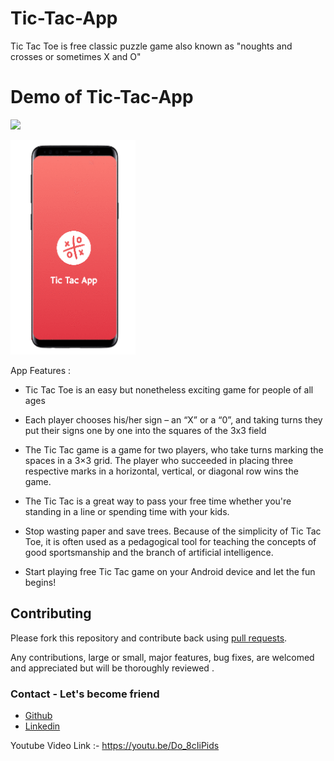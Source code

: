 # Tic-Tac-App 
Tic Tac Toe is free classic puzzle game also known as
"noughts and crosses or sometimes X and O"


# Demo of Tic-Tac-App 

 <a style="margin:20;padding:0" href="https://www.youtube.com/watch?v=efdGy3WSy-8&t=17s">
  <img src="https://raw.githubusercontent.com/mayankkasera/Movie-Stack/master/media/youtube.png" width="200" >
 </a>

  <img width="200px"   src="https://github.com/Amirkhan5949/Tic-Tac-App/blob/master/gif/gif.gif"></br>

App Features :
* Tic Tac Toe is an easy but nonetheless exciting game for people of all ages

* Each player chooses his/her sign – an “X” or a “0”, and taking turns they put their signs one by one into the squares of the 3x3 field

* The Tic Tac  game is a game for two players, who take turns marking the spaces in a 3×3 grid. 
  The player who succeeded in placing three respective marks in a horizontal, vertical, or diagonal row wins the game.
  
* The Tic Tac  is a great way to pass your free time whether you're standing in a line or spending time with your kids.

* Stop wasting paper and save trees. Because of the simplicity of Tic Tac Toe, it is often used as a pedagogical tool for 
  teaching the concepts of good sportsmanship and the branch of artificial intelligence.
  
* Start playing free Tic Tac game on your Android device and let the fun begins!




 ## Contributing

Please fork this repository and contribute back using
[pull requests](https://github.com/Amirkhan5949/ChatApp/pulls).

Any contributions, large or small, major features, bug fixes, are welcomed and appreciated
but will be thoroughly reviewed .

### Contact - Let's become friend
 - [Github](https://github.com/Amirkhan5949)
- [Linkedin](https://www.linkedin.com/in/aamir-khan-710185197/)

Youtube Video Link :-  https://youtu.be/Do_8cIiPids





